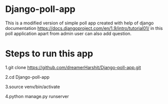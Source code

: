 # Django-poll-app
This is a modified version of simple poll app created with help of django documentation https://docs.djangoproject.com/en/1.9/intro/tutorial01/ in this poll application apart from admin user can also add question.
# Steps to run this app
 
 1.git clone https://github.com/dreamerHarshit/Django-poll-app.git
 
 2.cd Django-poll-app
 
 3.source venv/bin/activate
 
 4.python manage.py runserver
